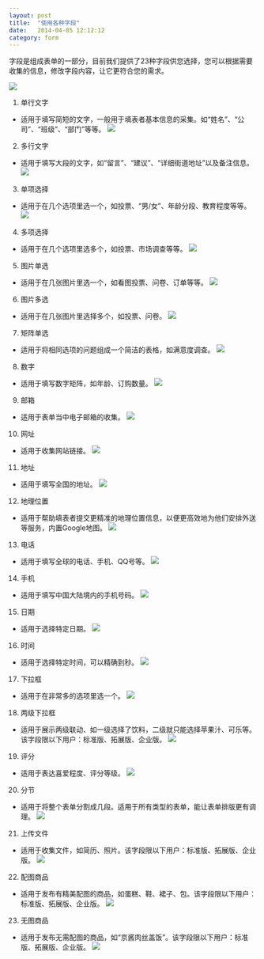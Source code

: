 ```yaml
---
layout: post
title:  "使用各种字段"
date:   2014-04-05 12:12:12
category: form
---
```


字段是组成表单的一部分，目前我们提供了23种字段供您选择，您可以根据需要收集的信息，修改字段内容，让它更符合您的需求。

![](/images/use-fields-all.png)

1. 单行文字
  * 适用于填写简短的文字，一般用于填表者基本信息的采集。如“姓名”、“公司”、“班级”、“部门”等等。
    ![](/images/use-fields-textfield.png)
2. 多行文字
  * 适用于填写大段的文字，如“留言”、“建议”、“详细街道地址”以及备注信息。
    ![](/images/use-fields-paragraph.png)
3. 单项选择
  * 适用于在几个选项里选一个，如投票、“男/女”、年龄分段、教育程度等等。
    ![](/images/use-fields-radiobox.png)
4. 多项选择
  * 适用于在几个选项里选多个，如投票、市场调查等等。
    ![](/images/use-fields-checkbox.png)
5. 图片单选
  * 适用于在几张图片里选一个，如看图投票、问卷、订单等等。
    ![](/images/use-fields-image-choice-single.png)
6. 图片多选
  * 适用于在几张图片里选择多个，如投票、问卷。
    ![](/images/use-fields-image-choice-multiple.png)
7. 矩阵单选
  * 适用于将相同选项的问题组成一个简洁的表格，如满意度调查。
    ![](/images/use-fields-likert.png)
8. 数字
  * 适用于填写数字矩阵，如年龄、订购数量。
    ![](/images/use-fields-number.png)
9. 邮箱
  * 适用于表单当中电子邮箱的收集。
    ![](/images/use-fields-email.png)
10. 网址
  * 适用于收集网站链接。
    ![](/images/use-fields-url.png)
11. 地址
  * 适用于填写全国的地址。
    ![](/images/use-fields-address.png)
12. 地理位置
  * 适用于帮助填表者提交更精准的地理位置信息，以便更高效地为他们安排外送等服务，内置Google地图。
    ![](/images/use-fields-geo.png)
13. 电话
  * 适用于填写全球的电话、手机、QQ号等。
    ![](/images/use-fields-telephone.png)
14. 手机
  * 适用于填写中国大陆境内的手机号码。
    ![](/images/use-fields-mobile.png)
15. 日期
  * 适用于选择特定日期。
    ![](/images/use-fields-date.png)
16. 时间
  * 适用于选择特定时间，可以精确到秒。
    ![](/images/use-fields-time.png)
17. 下拉框
  * 适用于在非常多的选项里选一个。
    ![](/images/use-fields-dropdown.png)
18. 两级下拉框
  * 适用于展示两级联动、如一级选择了饮料，二级就只能选择苹果汁、可乐等。该字段限以下用户：标准版、拓展版、企业版。
    ![](/images/use-fields-nested-dropdown.png)
19. 评分
  * 适用于表达喜爱程度、评分等级。
    ![](/images/use-fields-rating.png)
20. 分节
  * 适用于将整个表单分割成几段。适用于所有类型的表单，能让表单排版更有调理。
    ![](/images/use-fields-section.png)
21. 上传文件
  * 适用于收集文件，如简历、照片。该字段限以下用户：标准版、拓展版、企业版。
    ![](/images/use-fields-file-upload.png)
22. 配图商品
  * 适用于发布有精美配图的商品，如蛋糕、鞋、裙子、包。该字段限以下用户：标准版、拓展版、企业版。
    ![](/images/use-fields-image-goods.png)
23. 无图商品
  * 适用于发布无需配图的商品，如“京酱肉丝盖饭”。该字段限以下用户：标准版、拓展版、企业版。
    ![](/images/use-fields-text-goods.png)